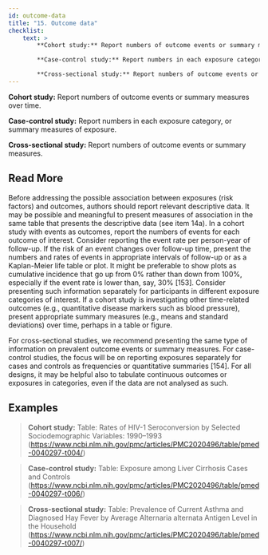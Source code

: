 ```yaml
---
id: outcome-data
title: "15. Outcome data"
checklist: 
    text: >
        **Cohort study:** Report numbers of outcome events or summary measures over time.

        **Case-control study:** Report numbers in each exposure category, or summary measures of exposure.

        **Cross-sectional study:** Report numbers of outcome events or summary measures.
---
```

**Cohort study:** Report numbers of outcome events or summary measures over time.

**Case-control study:** Report numbers in each exposure category, or summary measures of exposure.

**Cross-sectional study:** Report numbers of outcome events or summary measures.

## Read More

Before addressing the possible association between exposures (risk factors) and outcomes, authors should report relevant descriptive data. It may be possible and meaningful to present measures of association in the same table that presents the descriptive data (see item 14a). In a cohort study with events as outcomes, report the numbers of events for each outcome of interest. Consider reporting the event rate per person-year of follow-up. If the risk of an event changes over follow-up time, present the numbers and rates of events in appropriate intervals of follow-up or as a Kaplan-Meier life table or plot. It might be preferable to show plots as cumulative incidence that go up from 0% rather than down from 100%, especially if the event rate is lower than, say, 30% [153]. Consider presenting such information separately for participants in different exposure categories of interest. If a cohort study is investigating other time-related outcomes (e.g., quantitative disease markers such as blood pressure), present appropriate summary measures (e.g., means and standard deviations) over time, perhaps in a table or figure.

For cross-sectional studies, we recommend presenting the same type of information on prevalent outcome events or summary measures. For case-control studies, the focus will be on reporting exposures separately for cases and controls as frequencies or quantitative summaries [154]. For all designs, it may be helpful also to tabulate continuous outcomes or exposures in categories, even if the data are not analysed as such.

## Examples

> **Cohort study:** Table: Rates of HIV-1 Seroconversion by Selected Sociodemographic Variables: 1990–1993 (https://www.ncbi.nlm.nih.gov/pmc/articles/PMC2020496/table/pmed-0040297-t004/)

> **Case-control study:** Table: Exposure among Liver Cirrhosis Cases and Controls (https://www.ncbi.nlm.nih.gov/pmc/articles/PMC2020496/table/pmed-0040297-t006/)

> **Cross-sectional study:** Table: Prevalence of Current Asthma and Diagnosed Hay Fever by Average Alternaria alternata Antigen Level in the Household (https://www.ncbi.nlm.nih.gov/pmc/articles/PMC2020496/table/pmed-0040297-t007/)